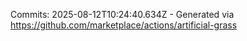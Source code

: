Commits: 2025-08-12T10:24:40.634Z - Generated via https://github.com/marketplace/actions/artificial-grass
<br>
